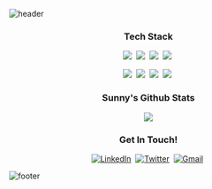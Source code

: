 ![header](https://capsule-render.vercel.app/api?type=waving&height=300&color=gradient&customColorList=14&text=SUNNY%20LEE&reversal=false&textBg=false&fontSize=44&fontAlign=51&fontAlignY=41&animation=twinkling&desc=another%20developer%20with%20a%20coffee%20problem&descAlign=50&descAlignY=53)

<!--
<h3 align="center">Hi There!</h3>
<p align="center">👋 Hi, I’m Sunny, an undergraduate (20학번) at Seoul National University studying Computer Science and Biological Sciences. Courses I have taken include Data Structures, Database, Logic Design, and Computer Programming (Java, C++, Python). You can find the work that I submitted as part of my coursework in my repository.  
</p>
--->

<h3 align="center">Tech Stack</h3>
<div align="center">
  <!-- Primary Languages -->
  <img src="https://img.shields.io/badge/JavaScript-ffb13b?style=flat-square&logo=javascript&logoColor=white"/>&nbsp; 
  <img src="https://img.shields.io/badge/Python-3766AB?style=flat-square&logo=Python&logoColor=white"/>&nbsp; 
  <img src="https://img.shields.io/badge/Java-007396?style=flat-square&logo=openjdk&logoColor=white"/>&nbsp;
  <img src="https://img.shields.io/badge/Swift-FA7343?style=flat-square&logo=Swift&logoColor=white"/>&nbsp; 

  <br>

  <!-- Web Technologies -->
  <img src="https://img.shields.io/badge/HTML5-E34F26?style=flat-square&logo=html5&logoColor=white"/>&nbsp; 
  <img src="https://img.shields.io/badge/CSS3-1572B6?style=flat-square&logo=css3&logoColor=white"/>&nbsp;
  <img src="https://img.shields.io/badge/Vue.js-4FC08D?style=flat-square&logo=vue.js&logoColor=white"/>&nbsp; 
  <img src="https://img.shields.io/badge/Electron-47848F?style=flat-square&logo=electron&logoColor=white"/>&nbsp; 
</div>

<div align="center">
  <h3>Sunny's Github Stats</h3>
<a href="https://github.com/snjlee58/github-readme-stats"><img align="center" src="https://github-readme-stats.vercel.app/api?username=snjlee58&theme=swift&custom_title=Sunny%27s%20GitHub%20Stats&hide_title=true&show_icons=true&rank_icon=github&include_all_commits=true&hide=stars"/></a>
</div>
<!--
<a href="https://github.com/snjlee58/github-readme-stats"><img align="center" src="https://github-readme-stats.vercel.app/api/top-langs/?username=snjlee58&layout=donut&theme=swift"/></a>
--->

<h3 align="center">Get In Touch!</h3>
<div align="center">
  <a href="https://www.linkedin.com/in/sunjae-sunny-lee/" target="_blank"><img src="https://img.shields.io/badge/LinkedIn-0A66C2?style=flat-square&logo=linkedin&logoColor=white" alt="LinkedIn"/></a>&nbsp;
  <a href="https://x.com/haysunny_hi" target="_blank"><img src="https://img.shields.io/badge/X-1DA1F2?style=flat-square&logo=x&logoColor=white" alt="Twitter"/></a>&nbsp;
  <a href="mailto:snjlee58@gmail.com"><img src="https://img.shields.io/badge/Gmail-D14836?style=flat-square&logo=gmail&logoColor=white" alt="Gmail"/></a>&nbsp;
</div>


![footer](https://capsule-render.vercel.app/api?type=waving&height=150&color=gradient&customColorList=14&section=footer&reversal=true&textBg=false&fontSize=16&fontAlignY=80&animation=fadeIn&desc=@snjlee58&fontAlign=92&descSize=15&descAlign=92&descAlignY=82)
<!---
snjlee58/snjlee58 is a ✨ special ✨ repository because its `README.md` (this file) appears on your GitHub profile.
You can click the Preview link to take a look at your changes.
--->
